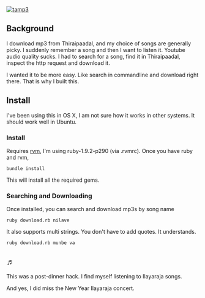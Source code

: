[![tamp3](https://img.skitch.com/20120228-aq2t38hqr5sp7s1sai62er6ck.jpg)](https://skitch.com/alagu/8f1xi/1-alagu-alagus-mac-bin-tamp3-zsh)

## Background

I download mp3 from Thiraipaadal, and my choice of songs are generally picky. I suddenly remember a song and then I want to listen it. Youtube audio quality sucks. I had to search for a song, find it in Thiraipaadal, inspect the http request and download it.

I wanted it to be more easy. Like search in commandline and download right there. That is why I built this.


## Install

I've been using this in OS X, I am not sure how it works in other systems. It should work well in Ubuntu.

### Install

Requires [rvm](http://beginrescueend.com/rvm/install/), I'm using ruby-1.9.2-p290 (via .rvmrc). Once you have ruby and rvm,

    bundle install
    
This will install all the required gems. 


### Searching and Downloading

Once installed, you can search and download mp3s by song name

    ruby download.rb nilave
    
It also supports multi strings. You don't have to add quotes. It understands.

    ruby download.rb munbe va 
    

##  ♬

This was a post-dinner hack. I find myself listening to Ilayaraja songs. 

And yes, I did miss the New Year Ilayaraja concert.
